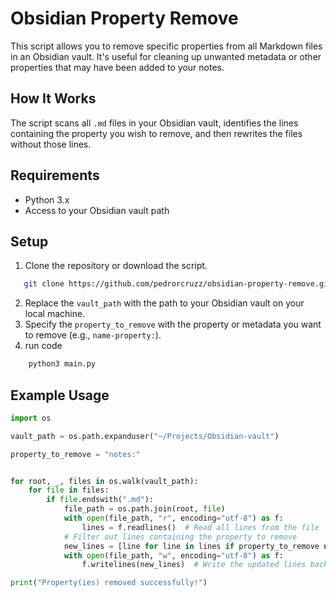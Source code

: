 # Obsidian Property Remove

This script allows you to remove specific properties from all Markdown files in an Obsidian vault. It's useful for cleaning up unwanted metadata or other properties that may have been added to your notes.

## How It Works

The script scans all `.md` files in your Obsidian vault, identifies the lines containing the property you wish to remove, and then rewrites the files without those lines.

## Requirements

- Python 3.x
- Access to your Obsidian vault path

## Setup

1. Clone the repository or download the script.

``` bash
   git clone https://github.com/pedrorcruzz/obsidian-property-remove.git
```
2. Replace the `vault_path` with the path to your Obsidian vault on your local machine.
3. Specify the `property_to_remove` with the property or metadata you want to remove (e.g., `name-property:`).
4. run code

```python
    python3 main.py
```

## Example Usage

```python
import os

vault_path = os.path.expanduser("~/Projects/Obsidian-vault")

property_to_remove = "notes:"


for root, _, files in os.walk(vault_path):
    for file in files:
        if file.endswith(".md"): 
            file_path = os.path.join(root, file)
            with open(file_path, "r", encoding="utf-8") as f:
                lines = f.readlines()  # Read all lines from the file
            # Filter out lines containing the property to remove
            new_lines = [line for line in lines if property_to_remove not in line]
            with open(file_path, "w", encoding="utf-8") as f:
                f.writelines(new_lines)  # Write the updated lines back to the file

print("Property(ies) removed successfully!")
